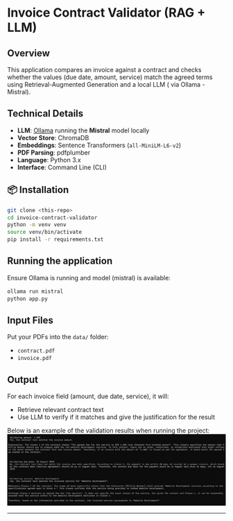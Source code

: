 # Invoice Contract Validator (RAG + LLM)

## Overview
This application compares an invoice against a contract and checks whether the values (due date, amount, service) match the agreed terms using Retrieval-Augmented Generation and a local LLM ( via Ollama - Mistral).

## Technical Details
- **LLM**: [Ollama](https://ollama.com) running the **Mistral** model locally
- **Vector Store**: ChromaDB
- **Embeddings**: Sentence Transformers (`all-MiniLM-L6-v2`)
- **PDF Parsing**: pdfplumber
- **Language**: Python 3.x
- **Interface**: Command Line (CLI)

## 📦 Installation
```bash
git clone <this-repo>
cd invoice-contract-validator
python -m venv venv
source venv/bin/activate
pip install -r requirements.txt
```

## Running the application
Ensure Ollama is running and model (mistral) is available:
```bash
ollama run mistral
python app.py
```

## Input Files
Put your PDFs into the `data/` folder:
- `contract.pdf`
- `invoice.pdf`

## Output
For each invoice field (amount, due date, service), it will:
- Retrieve relevant contract text
- Use LLM to verify if it matches and give the justification for the result

Below is an example of the validation results when running the project:
![Sample Output](output/output.png)

---
